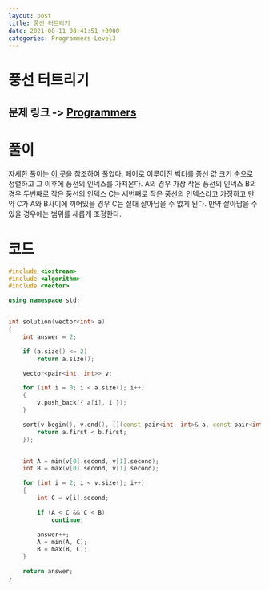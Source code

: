 ```yaml
---
layout: post
title: 풍선 터트리기
date: 2021-08-11 08:41:51 +0900
categories: Programmers-Level3
---
```


# 풍선 터트리기
## 문제 링크 -> [Programmers](https://programmers.co.kr/learn/courses/30/lessons/68646)

# 풀이
자세한 풀이는 [이 곳](https://yabmoons.tistory.com/576)을 참조하여 풀었다. 페어로 이루어진 벡터를 풍선 값 크기 순으로 정렬하고 그 이후에 풍선의 인덱스를 가져온다. A의 경우 가장 작은 풍선의 인덱스 B의 경우 두번째로 작은 풍선의 인덱스 C는 세번째로 작은 풍선의 인덱스라고 가정하고 만약 C가 A와 B사이에 끼어있을 경우 C는 절대 살아남을 수 없게 된다. 만약 살아남을 수 있을 경우에는 범위를 새롭게 조정한다.

# 코드
```c++
#include <iostream>
#include <algorithm>
#include <vector>

using namespace std;


int solution(vector<int> a) 
{
    int answer = 2;

    if (a.size() <= 2)
        return a.size();

    vector<pair<int, int>> v;

    for (int i = 0; i < a.size(); i++)
    {
        v.push_back({ a[i], i });
    }

    sort(v.begin(), v.end(), [](const pair<int, int>& a, const pair<int, int>& b) {
        return a.first < b.first;
    });


    int A = min(v[0].second, v[1].second);
    int B = max(v[0].second, v[1].second);

    for (int i = 2; i < v.size(); i++)
    {
        int C = v[i].second;

        if (A < C && C < B)
            continue;

        answer++;
        A = min(A, C);
        B = max(B, C);
    }

    return answer;
}
```